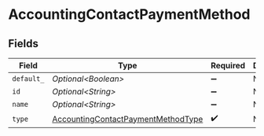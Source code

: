 # AccountingContactPaymentMethod


## Fields

| Field                                                                                           | Type                                                                                            | Required                                                                                        | Description                                                                                     |
| ----------------------------------------------------------------------------------------------- | ----------------------------------------------------------------------------------------------- | ----------------------------------------------------------------------------------------------- | ----------------------------------------------------------------------------------------------- |
| `default_`                                                                                      | *Optional\<Boolean>*                                                                            | :heavy_minus_sign:                                                                              | N/A                                                                                             |
| `id`                                                                                            | *Optional\<String>*                                                                             | :heavy_minus_sign:                                                                              | N/A                                                                                             |
| `name`                                                                                          | *Optional\<String>*                                                                             | :heavy_minus_sign:                                                                              | N/A                                                                                             |
| `type`                                                                                          | [AccountingContactPaymentMethodType](../../models/shared/AccountingContactPaymentMethodType.md) | :heavy_check_mark:                                                                              | N/A                                                                                             |